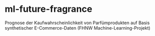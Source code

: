 # ml-future-fragrance
Prognose der Kaufwahrscheinlichkeit von Parfümprodukten auf Basis synthetischer E-Commerce-Daten (FHNW Machine-Learning-Projekt)
